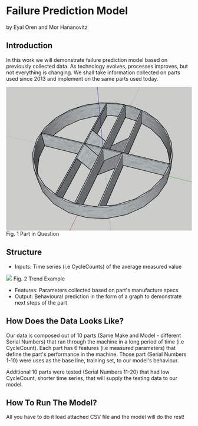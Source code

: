 # Failure Prediction Model 
by Eyal Oren and Mor Hananovitz

## Introduction 
In this work we will demonstrate failure prediction model based on previously collected data.
As technology evolves, processes improves, but not everything is changing. We shall take information collected on parts used since 2013 and implement on the same parts used today.

<img src="part.JPG" align="center" width=700>
Fig. 1 Part in Question

## Structure 
  - Inputs: Time series (i.e CycleCounts) of the average measured value

 <img src=“trend.JPG” align=“center” width=700>
 Fig. 2 Trend Example
 
  - Features: Parameters collected based on part's manufacture specs
  - Output: Behavioural prediction in the form of a graph to demonstrate next steps of the part


## How Does the Data Looks Like?

Our data is composed out of 10 parts (Same Make and Model - different Serial Numbers) that ran through the machine in a long period of time (i.e CycleCount).
Each part has 6 features (i.e measured parameters) that define the part's performance in the machine.
Those part (Serial Numbers 1-10) were uses as the base line, training set, to our model's behaviour.

Additional 10 parts were tested (Serial Numbers 11-20) that had low CycleCount, shorter time series, that will supply the testing data to our model. 

## How To Run The Model?
All you have to do it load attached CSV file and the model will do the rest!
